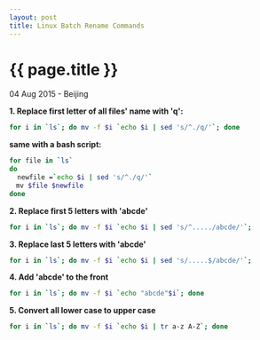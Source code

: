 ```yaml
---
layout: post
title: Linux Batch Rename Commands
---
```


{{ page.title }}
================

<p class="meta">04 Aug 2015 - Beijing</p>

**1. Replace first letter of all files' name with 'q':**

```bash
for i in `ls`; do mv -f $i `echo $i | sed 's/^./q/'`; done
```

**same with a bash script:**

```bash
for file in `ls`
do
  newfile =`echo $i | sed 's/^./q/'`
　mv $file $newfile
done
```

**2. Replace first 5 letters with 'abcde'**

```bash
for i in `ls`; do mv -f $i `echo $i | sed 's/^...../abcde/'`;
```

**3. Replace last 5 letters with 'abcde'**

```bash
for i in `ls`; do mv -f $i `echo $i | sed 's/.....$/abcde/'`;
```

**4. Add 'abcde' to the front**

```bash
for i in `ls`; do mv -f $i `echo "abcde"$i`; done
```

**5. Convert all lower case to upper case**

```bash
for i in `ls`; do mv -f $i `echo $i | tr a-z A-Z`; done
```
